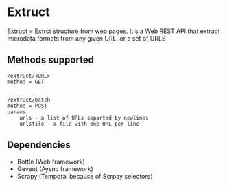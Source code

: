 Extruct
=======

Extruct = Extrct structure from web pages. It's a Web REST API that extract microdata formats from any given URL, or a set of URLS

Methods supported
-----------------

    /extruct/<URL>
    method = GET


    /extruct/batch
    method = POST
    params:
        urls - a list of URLs separted by newlines
        urlsfile - a file with one URL per line


Dependencies
------------
    
* Bottle (Web framework)
* Gevent (Aysnc framework)
* Scrapy (Temporal because of Scrpay selectors)
